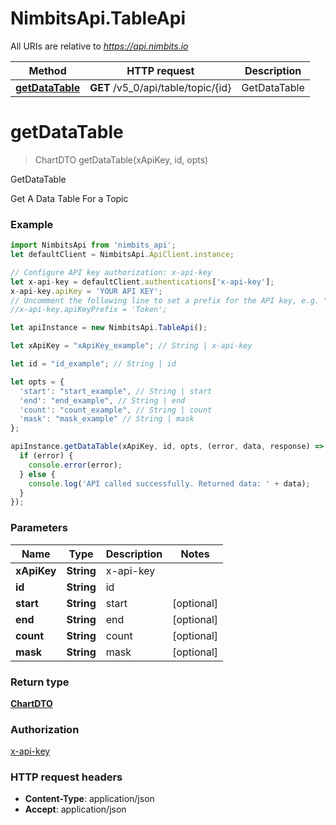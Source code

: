 # NimbitsApi.TableApi

All URIs are relative to *https://api.nimbits.io*

Method | HTTP request | Description
------------- | ------------- | -------------
[**getDataTable**](TableApi.md#getDataTable) | **GET** /v5_0/api/table/topic/{id} | GetDataTable


<a name="getDataTable"></a>
# **getDataTable**
> ChartDTO getDataTable(xApiKey, id, opts)

GetDataTable

Get A Data Table For a Topic

### Example
```javascript
import NimbitsApi from 'nimbits_api';
let defaultClient = NimbitsApi.ApiClient.instance;

// Configure API key authorization: x-api-key
let x-api-key = defaultClient.authentications['x-api-key'];
x-api-key.apiKey = 'YOUR API KEY';
// Uncomment the following line to set a prefix for the API key, e.g. "Token" (defaults to null)
//x-api-key.apiKeyPrefix = 'Token';

let apiInstance = new NimbitsApi.TableApi();

let xApiKey = "xApiKey_example"; // String | x-api-key

let id = "id_example"; // String | id

let opts = { 
  'start': "start_example", // String | start
  'end': "end_example", // String | end
  'count': "count_example", // String | count
  'mask': "mask_example" // String | mask
};

apiInstance.getDataTable(xApiKey, id, opts, (error, data, response) => {
  if (error) {
    console.error(error);
  } else {
    console.log('API called successfully. Returned data: ' + data);
  }
});
```

### Parameters

Name | Type | Description  | Notes
------------- | ------------- | ------------- | -------------
 **xApiKey** | **String**| x-api-key | 
 **id** | **String**| id | 
 **start** | **String**| start | [optional] 
 **end** | **String**| end | [optional] 
 **count** | **String**| count | [optional] 
 **mask** | **String**| mask | [optional] 

### Return type

[**ChartDTO**](ChartDTO.md)

### Authorization

[x-api-key](../README.md#x-api-key)

### HTTP request headers

 - **Content-Type**: application/json
 - **Accept**: application/json

